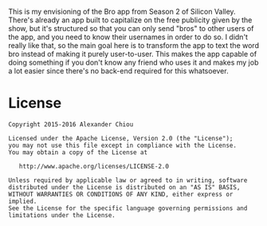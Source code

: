 This is my envisioning of the Bro app from Season 2 of Silicon Valley. There's already an app built to capitalize on the free publicity given by the show, but it's structured so that you can only send "bros" to other users of the app, and you need to know their usernames in order to do so. I didn't really like that, so the main goal here is to transform the app to text the word bro instead of making it purely user-to-user. This makes the app capable of doing something if you don't know any friend who uses it and makes my job a lot easier since there's no back-end required for this whatsoever.

License
=======

    Copyright 2015-2016 Alexander Chiou

    Licensed under the Apache License, Version 2.0 (the "License");
    you may not use this file except in compliance with the License.
    You may obtain a copy of the License at

       http://www.apache.org/licenses/LICENSE-2.0

    Unless required by applicable law or agreed to in writing, software
    distributed under the License is distributed on an "AS IS" BASIS,
    WITHOUT WARRANTIES OR CONDITIONS OF ANY KIND, either express or implied.
    See the License for the specific language governing permissions and
    limitations under the License.
